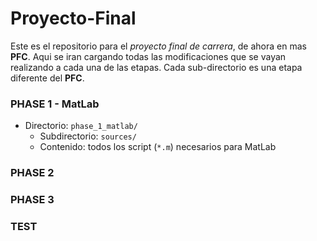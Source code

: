 # Proyecto-Final
Este es el repositorio para el *proyecto final de carrera*, de ahora en mas **PFC**. Aqui se iran cargando todas las modificaciones que se vayan realizando a cada una de las etapas.
Cada sub-directorio es una etapa diferente del **PFC**.

### PHASE 1 - MatLab
- Directorio:		`phase_1_matlab/`
  - Subdirectorio:	`sources/`
  - Contenido:		todos los script (`*.m`) necesarios para MatLab


### PHASE 2

### PHASE 3

### TEST
